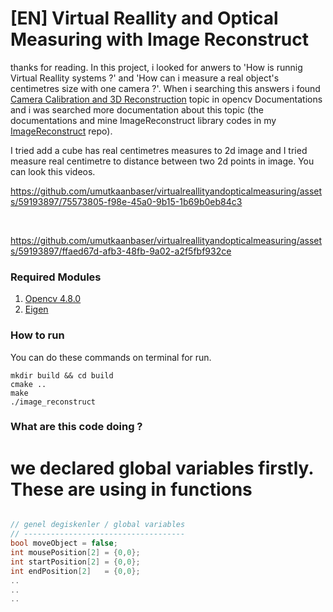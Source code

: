 # [EN] Virtual Reallity and Optical Measuring with Image Reconstruct
thanks for reading. In this project, i looked for anwers to 'How is runnig Virtual Reallity systems ?' and 'How can i measure a real object's centimetres size with one camera ?'. When i searching this answers i found <a href="https://docs.opencv.org/4.x/d9/d0c/group__calib3d.html">Camera Calibration and 3D Reconstruction</a> topic in opencv Documentations and i was searched more documentation about this topic (the documentations and mine ImageReconstruct library codes in my  <a href="https://github.com/umutkaanbaser/imagereconstruct">ImageReconstruct</a> repo). 


I tried add a cube has real centimetres measures to 2d image and I tried measure real centimetre to distance between two 2d points in image. You can look this videos.


https://github.com/umutkaanbaser/virtualreallityandopticalmeasuring/assets/59193897/75573805-f98e-45a0-9b15-1b69b0eb84c3

<br/>



https://github.com/umutkaanbaser/virtualreallityandopticalmeasuring/assets/59193897/ffaed67d-afb3-48fb-9a02-a2f5fbf932ce


### Required Modules
1. <a href="https://docs.opencv.org/4.x/d7/d9f/tutorial_linux_install.html">Opencv 4.8.0</a>
2. <a href="https://eigen.tuxfamily.org/index.php?title=Main_Page">Eigen</a>

###  How to run
You can do these commands on terminal for run.
```
mkdir build && cd build
cmake ..
make
./image_reconstruct
```

### What are this code doing ?
# we declared global variables firstly. These are using in functions
```c++

// genel degiskenler / global variables
// ------------------------------------
bool moveObject = false;
int mousePosition[2] = {0,0};
int startPosition[2] = {0,0};
int endPosition[2]   = {0,0};
..
..
..
```
